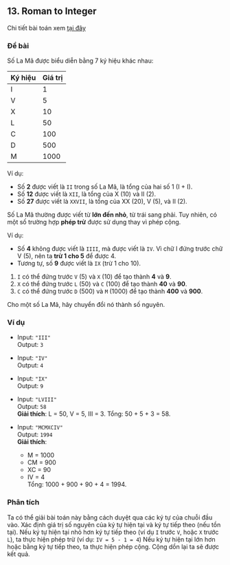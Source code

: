 ## 13. Roman to Integer

Chi tiết bài toán xem [tại đây](https://leetcode.com/problems/roman-to-integer)

### Đề bài
Số La Mã được biểu diễn bằng 7 ký hiệu khác nhau:

| **Ký hiệu** | **Giá trị** |
|-------------|-------------|
| I           | 1           |
| V           | 5           |
| X           | 10          |
| L           | 50          |
| C           | 100         |
| D           | 500         |
| M           | 1000        |

Ví dụ:
- Số **2** được viết là `II` trong số La Mã, là tổng của hai số 1 (I + I).
- Số **12** được viết là `XII`, là tổng của X (10) và II (2).
- Số **27** được viết là `XXVII`, là tổng của XX (20), V (5), và II (2).

Số La Mã thường được viết từ **lớn đến nhỏ**, từ trái sang phải. Tuy nhiên, có một số trường hợp **phép trừ** được sử dụng thay vì phép cộng.

Ví dụ:
- Số **4** không được viết là `IIII`, mà được viết là `IV`. Vì chữ I đứng trước chữ V (5), nên ta **trừ 1 cho 5** để được 4.
- Tương tự, số **9** được viết là `IX` (trừ 1 cho 10).

1. `I` có thể đứng trước `V` (5) và `X` (10) để tạo thành **4** và **9**.
2. `X` có thể đứng trước `L` (50) và `C` (100) để tạo thành **40** và **90**.
3. `C` có thể đứng trước `D` (500) và `M` (1000) để tạo thành **400** và **900**.

Cho một số La Mã, hãy chuyển đổi nó thành số nguyên.

### Ví dụ
- Input: `"III"`  
  Output: `3`

- Input: `"IV"`  
  Output: `4`

- Input: `"IX"`  
  Output: `9`

- Input: `"LVIII"`  
  Output: `58`  
  **Giải thích**: L = 50, V = 5, III = 3. Tổng: 50 + 5 + 3 = 58.

- Input: `"MCMXCIV"`  
  Output: `1994`  
  **Giải thích**:
    - M = 1000
    - CM = 900
    - XC = 90
    - IV = 4  
      Tổng: 1000 + 900 + 90 + 4 = 1994.

### Phân tích
Ta có thể giải bài toán này bằng cách duyệt qua các ký tự của chuỗi đầu vào.
Xác định giá trị số nguyên của ký tự hiện tại và ký tự tiếp theo (nếu tồn tại).
Nếu ký tự hiện tại nhỏ hơn ký tự tiếp theo (ví dụ `I` trước `V`, hoặc `X` trước `L`), ta thực hiện phép trừ (ví dụ: `IV = 5 - 1 = 4`)
Nếu ký tự hiện tại lớn hơn hoặc bằng ký tự tiếp theo, ta thực hiện phép cộng.
Cộng dồn lại ta sẽ được kết quả.
